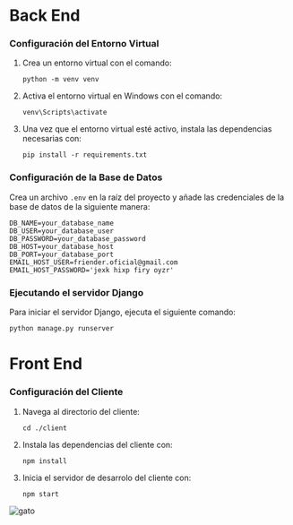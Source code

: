 # Back End
### Configuración del Entorno Virtual
1. Crea un entorno virtual con el comando:
   ```
   python -m venv venv
   ```

2. Activa el entorno virtual en Windows con el comando:     
    ```
    venv\Scripts\activate
    ```
3. Una vez que el entorno virtual esté activo, instala las dependencias necesarias con:
    ```
    pip install -r requirements.txt
    ```

### Configuración de la Base de Datos
Crea un archivo `.env` en la raíz del proyecto y añade las credenciales de la base de datos de la siguiente manera:
```
DB_NAME=your_database_name
DB_USER=your_database_user
DB_PASSWORD=your_database_password
DB_HOST=your_database_host
DB_PORT=your_database_port
EMAIL_HOST_USER=friender.oficial@gmail.com
EMAIL_HOST_PASSWORD='jexk hixp firy oyzr'
```
### Ejecutando el servidor Django
Para iniciar el servidor Django, ejecuta el siguiente comando:
```
python manage.py runserver
```
# Front End
### Configuración del Cliente
1. Navega al directorio del cliente:
    ```
    cd ./client
    ```
2. Instala las dependencias del cliente con:
    ```
    npm install
    ```
3. Inicia el servidor de desarrolo del cliente con:
    ```
    npm start
    ```

![gato](https://media.giphy.com/media/vFKqnCdLPNOKc/giphy.gif)